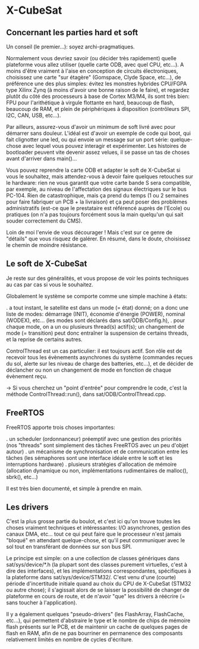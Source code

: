 # X-CubeSat


## Concernant les parties hard et soft

Un conseil (le premier...): soyez archi-pragmatiques.

Normalement vous devriez savoir (ou décider très rapidement) quelle plateforme vous allez utiliser (quelle carte ODB, avec quel CPU, etc...).  A moins d'être vraiment à l'aise en conception de circuits électroniques, choisissez une carte "sur étagère" (Gomspace, Clyde Space, etc...), de préférence une des plus simples: évitez les monstres hybrides CPU/FGPA type Xilinx Zynq (à moins d'avoir une bonne raison de le faire), et regardez plutôt du côté des processeurs à base de Cortex M3/M4, ils sont très bien: FPU pour l'arithétique à virgule flottante en hard, beaucoup de flash, beaucoup de RAM, et plein de périphériques à disposition (contrôleurs SPI, I2C, CAN, USB, etc...).

Par ailleurs, assurez-vous d'avoir un minimum de soft livré avec pour démarrer sans douleur.  L'idéal est d'avoir un exemple de code qui boot, qui fait clignotter une led, ou qui envoie un message sur un port série: quelque-chose avec lequel vous pouvez interagir et expérimenter.  Les histoires de bootloader peuvent vite devenir assez velues, il se passe un tas de choses avant d'arriver dans main()...

Vous pouvez reprendre la carte ODB et adapter le soft de X-CubeSat si vous le souhaitez, mais attendez-vous à devoir faire quelques retouches sur le hardware: rien ne vous garantit que votre carte bande S sera compatible, par exemple, au niveau de l'affectation des signaux électriques sur le bus PC-104.  Rien de catastrophique, mais ça prend du temps (1 ou 2 semaines pour faire fabriquer un PCB + la livraison) et ça peut poser des problèmes administratifs (est-ce que le prestataire est référencé auprès de l'Ecole) ou pratiques (on n'a pas toujours forcément sous la main quelqu'un qui sait souder correctement du CMS).

Loin de moi l'envie de vous décourager !  Mais c'est sur ce genre de "détails" que vous risquez de galérer.  En résumé, dans le doute, choisissez le chemin de moindre résistance.

## Le soft de X-CubeSat

Je reste sur des généralités, et vous propose de voir les points techniques au cas par cas si vous le souhaitez.

Globalement le système se comporte comme une simple machine à états:

  . a tout instant, le satellite est dans un mode (= état) donné;  on a donc une liste de modes: démarrage (INIT), économie d'énergie (POWER), nominal (WODEX), etc... (les modes sont déclarés dans sat/ODB/Config.h),
  . pour chaque mode, on a un ou plusieurs thread(s) actif(s);  un changement de mode (= transition) peut donc entraîner la suspension de certains threads, et la reprise de certains autres.

ControlThread est un cas particulier: il est toujours actif. Son rôle est de recevoir tous les évènements asynchrones du système (commandes reçues du sol, alerte sur les niveau de charge des batteries, etc...), et de décider de déclancher ou non un changement de mode en fonction de chaque évènement reçu.

-> Si vous cherchez un "point d'entrée" pour comprendre le code, c'est la méthode ControlThread::run(), dans sat/ODB/ControlThread.cpp.

## FreeRTOS

FreeRTOS apporte trois choses importantes:

  . un scheduler (ordonnanceur) préemptif avec une gestion des priorités (nos "threads" sont simplement des tâches FreeRTOS avec un peu d'objet autour)
  . un mécanisme de synchronisation et de communication entre les tâches (les sémaphores sont une interface idéale entre le soft et les interruptions hardware)
  . plusieurs stratégies d'allocation de mémoire (allocation dynamique ou non, implémentations rudimentaires de malloc(), sbrk(), etc...)

Il est très bien documenté, et simple à prendre en main.

## Les drivers

C'est la plus grosse partie du boulot, et c'est ici qu'on trouve toutes les choses vraiment techniques et intéressantes: I/O asynchrones, gestion des canaux DMA, etc... tout ce qui peut faire que le processeur n'est jamais "bloqué" en attendant quelque-chose, et qu'il peut communiquer avec le sol tout en transférant de données sur son bus SPI.

Le principe est simple: on a une collection de classes génériques dans sat/sys/device/*.h (la plupart sont des classes purement virtuelles, c'est à dire des interfaces), et les implémentations correspondantes, spécifiques à la plateforme dans sat/sys/device/STM32/.  C'est venu d'une (courte) période d'incertitude initiale quand au choix du CPU de X-CubeSat (STM32 ou autre chose);  il s'agissait alors de se laisser la possibilité de changer de plateforme en cours de route, et de n'avoir "que" les drivers à réécrire (= sans toucher à l'application).

Il y a également quelques "pseudo-drivers" (les FlashArray, FlashCache, etc...), qui permettent d'abstraire le type et le nombre de chips de mémoire flash présents sur le PCB, et de maintenir un cache de quelques pages de flash en RAM, afin de ne pas bourriner en permanence des composants relativement limités en nombre de cycles d'écriture.
